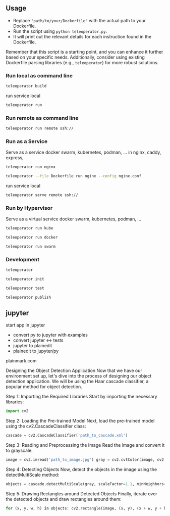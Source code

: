 ## Usage

- Replace `"path/to/your/Dockerfile"` with the actual path to your Dockerfile.
- Run the script using `python teleoperator.py`.
- It will print out the relevant details for each instruction found in the Dockerfile.

Remember that this script is a starting point, and you can enhance it further based on your specific needs. 
Additionally, consider using existing Dockerfile parsing libraries (e.g., `teleoperator`) for more robust solutions.


### Run local as command line

```bash
teleoperator build
```

run service local

```bash
teleoperator run
```

### Run remote as command line


```bash
teleoperator run remote ssh://
```





### Run as a Service

Serve as a service docker swarm, kubernetes, podman, ...
in nginx, caddy, express, 


```bash
teleoperator run nginx
```

```bash
teleoperator --file Dockerfile run nginx --config nginx.conf
```

run service local

```bash
teleoperator serve remote ssh://
```

### Run by Hypervisor

Serve as a virtual service docker swarm, kubernetes, podman, ...

```bash
teleoperator run kube
```


```bash
teleoperator run docker
```



```bash
teleoperator run swarm
```


### Development


```bash
teleoperator 
```


```bash
teleoperator init
```


```bash
teleoperator test
```



```bash
teleoperator publish
```

## jupyter

start app in jupyter
+ convert py to jupyter with examples
+ convert jupyter <-> tests
+ jupyter to plainedit
+ plainedit to jupyter/py

plainmark.com






Designing the Object Detection Application
Now that we have our environment set up, let's dive into the process of designing our object detection application. We will be using the Haar cascade classifier, a popular method for object detection.

Step 1: Importing the Required Libraries
Start by importing the necessary libraries:
```python 
import cv2 
```

Step 2: Loading the Pre-trained Model
Next, load the pre-trained model using the cv2.CascadeClassifier class:
```python 
cascade = cv2.CascadeClassifier('path_to_cascade.xml') 
```

Step 3: Reading and Preprocessing the Image
Read the image and convert it to grayscale:
```python
image = cv2.imread('path_to_image.jpg') gray = cv2.cvtColor(image, cv2.COLOR_BGR2GRAY) 
```

Step 4: Detecting Objects
Now, detect the objects in the image using the detectMultiScale method:

```python
objects = cascade.detectMultiScale(gray, scaleFactor=1.1, minNeighbors=5, minSize=(30, 30)) 
```

Step 5: Drawing Rectangles around Detected Objects
Finally, iterate over the detected objects and draw rectangles around them:

```python
for (x, y, w, h) in objects: cv2.rectangle(image, (x, y), (x + w, y + h), (0, 255, 0), 2) 
```

